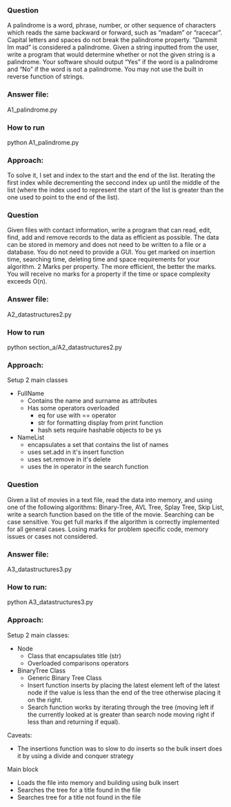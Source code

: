 ### Question

A palindrome is a word, phrase, number, or other sequence of characters which reads the same backward or forward, such as “madam” or “racecar”. Capital letters and spaces do not break the palindrome property. “Dammit Im mad” is considered a palindrome. Given a string inputted from the user, write a program that would determine whether or not the given string is a palindrome. Your software should output “Yes” if the word is a palindrome and “No” if the word is not a palindrome. You may not use the built in reverse function of strings. 

### Answer file:

A1_palindrome.py

### How to run

python A1_palindrome.py

### Approach:

To solve it, I set and index to the start and the end of the list. Iterating the first index while decrementing the seccond index up until the middle of the list (where the index used to represent the start of the list is greater than the one used to point to the end of the list).

 
### Question 

Given files with contact information, write a program that can read, edit, find, add and remove records to the data as efficient as possible. The data can be stored in memory and does not need to be written to a file or a database. You do not need to provide a GUI. You get marked on insertion time, searching time, deleting time and space requirements for your algorithm. 2 Marks per property. The more efficient, the better the marks. You will receive no marks for a property if the time or space complexity exceeds O(n).

### Answer file:

A2_datastructures2.py

### How to run

python section_a/A2_datastructures2.py

### Approach:

Setup 2 main classes 

- FullName
    - Contains the name and surname as attributes
    - Has some operators overloaded
        - eq for use with == operator
        - str for formatting display from print function
        - hash sets require hashable objects to be ys
- NameList 
    - encapsulates a set that contains the list of names
    - uses set.add in it's insert function
    - uses set.remove in it's delete
    - uses the in operator in the search function


### Question

Given a list of movies in a text file, read the data into memory, and using one of the following algorithms: Binary-Tree, AVL Tree, Splay Tree, Skip List, write a search function based on the title of the movie. Searching can be case sensitive. You get full marks if the algorithm is correctly implemented for all general cases. Losing marks for problem specific code, memory issues or cases not considered.

### Answer file:

A3_datastructures3.py   

### How to run:

python A3_datastructures3.py 

### Approach:

Setup 2 main classes:

- Node
    - Class that encapsulates title (str)
    - Overloaded comparisons operators
- BinaryTree Class 
    - Generic Binary Tree Class
    - Insert function inserts by placing the latest element left of the latest node if the value is less than the end of the tree otherwise placing it on the right.
    - Search function works by iterating through the tree (moving left if the currently looked at is greater than search node moving right if less than and returning if equal).


Caveats:

- The insertions function was to slow to do inserts so the bulk insert does it by using a divide and conquer strategy

Main block

- Loads the file into memory and building using bulk insert
- Searches the tree for a title found in the file
- Searches tree for a title not found in the file


